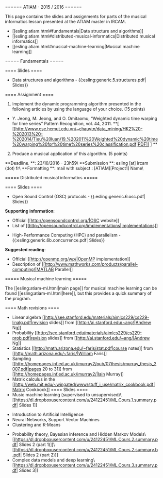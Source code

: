 ====== ATIAM - 2015 / 2016 ======

This page contains the slides and assignments for parts of the musical informatics lesson presented at the ATIAM master in IRCAM.
  * [[esling:atiam.html#fundamentals|Data structure and algorithms]]
  * [[esling:atiam.html#distributed-musical-informatics|Distributed musical informatics]]
  * [[esling:atiam.html#musical-machine-learning|Musical machine learning]]

===== Fundamentals =====

==== Slides ====
  * Data structures and algorithms - {{:esling:generic.5.structures.pdf| Slides}}

==== Assignment ====

1. Implement the dynamic programming algorithm presented in the following articles by using the language of your choice. (15 points)
  * Y. Jeong, M. Jeong, and O. Omitaomu, “Weighted dynamic time warping for time series” Pattern Recognition, vol. 44, 2011. **[ [[http://www.cse.hcmut.edu.vn/~chauvtn/data_mining/HK2%20-%202013%20-%202014/Tieu%20luan/19.%202011%20Weighted%20dynamic%20time%20warping%20for%20time%20series%20classification.pdf|PDF]] ] **

2. Produce a musical application of this algorithm. (5 points)

**Deadline.  **: 23/10/2016 - 23h59\\
**Submission **: esling [at] ircam (dot) fr\\
**Formatting **: mail with subject : [ATIAM][Project1] Name\\

===== Distributed musical informatics =====

==== Slides ====

  * Open Sound Control (OSC) protocols - {{:esling:generic.6.osc.pdf| Slides}}

**Supporting information**:
  - Official [[http://opensoundcontrol.org/|OSC website]]
  - List of [[http://opensoundcontrol.org/implementations|implementations]]

  * High-Performance Computing (HPC) and parallelism - {{:esling:generic.6b.concurrence.pdf| Slides}}

**Suggested reading**:
  - Official [[http://openmp.org/wp/|OpenMP implementation]]
  - Description of [[http://www.mathworks.com/products/parallel-computing/|MATLAB Parallel]]

===== Musical machine learning =====

The [[esling:atiam-ml.html|main page]] for musical machine learning can be found [[esling:atiam-ml.html|here]], but this provides a quick summary of the program.

==== Math revisions ====

  * Linear algebra [[http://see.stanford.edu/materials/aimlcs229/cs229-linalg.pdf|revision slides]] from [[http://ai.stanford.edu/~ang/|Andrew Ng]]
  * Probability [[http://see.stanford.edu/materials/aimlcs229/cs229-prob.pdf|revision slides]] from [[http://ai.stanford.edu/~ang/|Andrew Ng]]
  * Statistics [[http://math.arizona.edu/~faris/stat.pdf|course notes]] from [[http://math.arizona.edu/~faris/|William Faris]]
  * Sampling [[http://homepages.inf.ed.ac.uk/imurray2/pub/07thesis/murray_thesis_2007.pdf|pages 20 to 31]] from [[http://homepages.inf.ed.ac.uk/imurray2/|Iain Murray]]
  * Matrix calculus in the [[http://web.mit.edu/~wingated/www/stuff_i_use/matrix_cookbook.pdf|Matrix Cookbook]]
==== Slides ====
  * Music machine learning (supervised to unsupervised)\\
[[https://dl.dropboxusercontent.com/u/24122451/ML.Cours.1.summary.pdf| Slides 1]]
  - Introduction to Artificial Intelligence
  - Neural Networks, Support Vector Machines
  - Clustering and K-Means
  * Probability theory, Bayesian inference and Hidden Markov Models\\
[[https://dl.dropboxusercontent.com/u/24122451/ML.Cours.2.summary.pdf| Slides 2 (part 1)]]\\
[[https://dl.dropboxusercontent.com/u/24122451/ML.Cours.2.summary.b.pdf| Slides 2 (part 2)]]
  * Complex data models and deep learning\\
[[https://dl.dropboxusercontent.com/u/24122451/ML.Cours.3.summary.pdf| Slides 3]]
